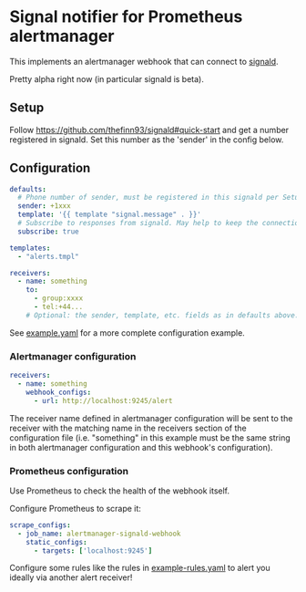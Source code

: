 # Signal notifier for Prometheus alertmanager

This implements an alertmanager webhook that can connect to
[signald](https://github.com/thefinn93/signald).

Pretty alpha right now (in particular signald is beta).

## Setup

Follow https://github.com/thefinn93/signald#quick-start and get a number
registered in signald. Set this number as the 'sender' in the config below.

## Configuration

```yaml
defaults:
  # Phone number of sender, must be registered in this signald per Setup.
  sender: +1xxx
  template: '{{ template "signal.message" . }}'
  # Subscribe to responses from signald. May help to keep the connection alive.
  subscribe: true

templates:
  - "alerts.tmpl"

receivers:
  - name: something
    to:
      - group:xxxx
      - tel:+44...
    # Optional: the sender, template, etc. fields as in defaults above.
```

See [example.yaml](example.yaml) for a more complete configuration example.

### Alertmanager configuration

```yaml
receivers:
  - name: something
    webhook_configs:
      - url: http://localhost:9245/alert
```

The receiver name defined in alertmanager configuration will be sent to the
receiver with the matching name in the receivers section of the configuration
file (i.e. "something" in this example must be the same string in both
alertmanager configuration and this webhook's configuration).

### Prometheus configuration

Use Prometheus to check the health of the webhook itself.

Configure Prometheus to scrape it:
```yaml
scrape_configs:
  - job_name: alertmanager-signald-webhook
    static_configs:
      - targets: ['localhost:9245']
```

Configure some rules like the rules in [example-rules.yaml](example-rules.yaml)
to alert you ideally via another alert receiver!

